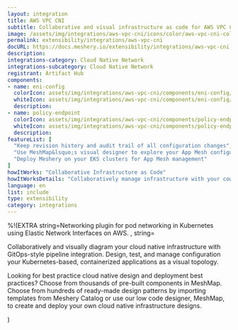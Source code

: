 ```yaml
---
layout: integration
title: AWS VPC CNI
subtitle: Collaborative and visual infrastructure as code for AWS VPC CNI
image: /assets/img/integrations/aws-vpc-cni/icons/color/aws-vpc-cni-color.svg
permalink: extensibility/integrations/aws-vpc-cni
docURL: https://docs.meshery.io/extensibility/integrations/aws-vpc-cni
description: 
integrations-category: Cloud Native Network
integrations-subcategory: Cloud Native Network
registrant: Artifact Hub
components: 
- name: eni-config
  colorIcon: assets/img/integrations/aws-vpc-cni/components/eni-config/icons/color/eni-config-color.svg
  whiteIcon: assets/img/integrations/aws-vpc-cni/components/eni-config/icons/white/eni-config-white.svg
  description: 
- name: policy-endpoint
  colorIcon: assets/img/integrations/aws-vpc-cni/components/policy-endpoint/icons/color/policy-endpoint-color.svg
  whiteIcon: assets/img/integrations/aws-vpc-cni/components/policy-endpoint/icons/white/policy-endpoint-white.svg
  description: 
featureList: [
  "Keep revision history and audit trail of all configuration changes",
  "Use MeshMap&lsquo;s visual designer to explore your App Mesh configuration",
  "Deploy Meshery on your EKS clusters for App Mesh management"
]
howItWorks: "Collaborative Infrastructure as Code"
howItWorksDetails: "Collaboratively manage infrastructure with your coworkers synchronously sharing the same designs."
language: en
list: include
type: extensibility
category: integrations
---
```

%!(EXTRA string=Networking plugin for pod networking in Kubernetes using Elastic Network Interfaces on AWS.
, string=<p>
    Collaboratively and visually diagram your cloud native infrastructure with GitOps-style pipeline integration. Design, test, and manage configuration your Kubernetes-based, containerized applications as a visual topology.
</p>
<p>
    Looking for best practice cloud native design and deployment best practices? Choose from thousands of pre-built components in MeshMap. Choose from hundreds of ready-made design patterns by importing templates from Meshery Catalog or use our low code designer, MeshMap, to create and deploy your own cloud native infrastructure designs.
</p>)